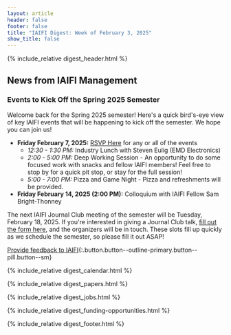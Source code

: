 ```yaml
---
layout: article
header: false
footer: false
title: "IAIFI Digest: Week of February 3, 2025"
show_title: false
--- 
```


{% include_relative digest_header.html %}

## News from IAIFI Management

### Events to Kick Off the Spring 2025 Semester

Welcome back for the Spring 2025 semester! Here's a quick bird's-eye view of key IAIFI events that will be happening to kick off the semester. We hope you can join us!
- **Friday February 7, 2025:** [RSVP Here](https://app.smartsheet.com/b/form/dd54cfecafc1489c8297a3a2cde46f5b) for any or all of the events
    - *12:30 - 1:30 PM:* Industry Lunch with Steven Eulig (EMD Electronics)
    - *2:00 - 5:00 PM:* Deep Working Session - An opportunity to do some focused work with snacks and fellow IAIFI members! Feel free to stop by for a quick pit stop, or stay for the full session!
    - *5:00 - 7:00 PM:* Pizza and Game Night - Pizza and refreshments will be provided.
- **Friday February 14, 2025 (2:00 PM):** Colloquium with IAIFI Fellow Sam Bright-Thonney 

The next IAIFI Journal Club meeting of the semester will be Tuesday, February 18, 2025. If you're interested in giving a Journal Club talk, [fill out the form here](https://forms.gle/3wb96e3qgHftWKyo6), and the organizers will be in touch. These slots fill up quickly as we schedule the semester, so please fill it out ASAP!

[Provide feedback to IAIFI](https://forms.gle/hk2mrqjaLY8nCZrE6){:.button.button--outline-primary.button--pill.button--sm}

{% include_relative digest_calendar.html %}

{% include_relative digest_papers.html %}
 
{% include_relative digest_jobs.html %}

{% include_relative digest_funding-opportunities.html %}

{% include_relative digest_footer.html %}
